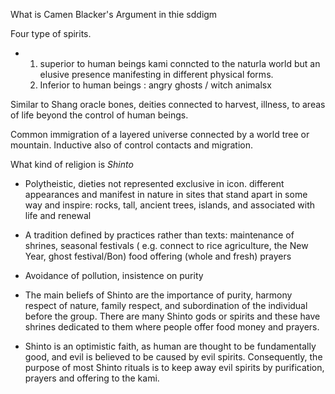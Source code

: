 What is Camen Blacker's Argument in thie sddigm



Four  type of spirits. 

- 1. superior to human beings kami conncted to the naturla world but an elusive presence manifesting in different physical forms.
  2. Inferior to human beings : angry ghosts / witch animalsx

Similar to Shang oracle bones, deities connected to harvest, illness, to areas of life beyond the control of human beings. 

Common immigration of a layered universe connected by a world tree or mountain. Inductive also of control contacts and migration.

What kind of religion is *Shinto*

- Polytheistic, dieties not represented exclusive in icon. different appearances and manifest in nature in sites that stand apart in some way and inspire: rocks, tall, ancient trees, islands, and associated with life and renewal

- A tradition defined by practices rather than texts: maintenance of shrines, seasonal festivals ( e.g. connect to rice agriculture, the New Year, ghost festival/Bon) food offering (whole and fresh) prayers

- Avoidance of pollution, insistence on purity

- The main beliefs of Shinto are the importance of purity, harmony respect of nature, family respect, and subordination of the individual before the group. There are many Shinto gods or spirits and these have shrines dedicated to them where people offer food money and prayers.

- Shinto is an optimistic faith, as human are thought to be fundamentally good, and evil is believed to be caused by evil spirits. Consequently, the purpose of most Shinto rituals is to keep away evil spirits by purification, prayers and offering to the kami.

  